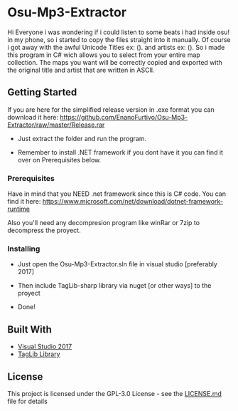 # Osu-Mp3-Extractor

Hi Everyone i was wondering if i could listen to some beats i had inside osu! in my phone, so i started to copy the files straight into it manually. Of course i got away with the awful Unicode Titles ex: (). and artists ex: (). So i made this program in C# wich allows you to select from your entire map collection. The maps you want will be correctly copied and exported with the original title and artist that are written in ASCII.

## Getting Started

If you are here for the simplified release version in .exe format you can download it here:
https://github.com/EnanoFurtivo/Osu-Mp3-Extractor/raw/master/Release.rar

- Just extract the folder and run the program.

- Remember to install .NET framework if you dont have it you can find it over on Prerequisites below.

### Prerequisites

Have in mind that you NEED .net framework since this is C# code. You can find it here:
https://www.microsoft.com/net/download/dotnet-framework-runtime

Also you'll need any decompresion program like winRar or 7zip to decompress the proyect.

### Installing

- Just open the Osu-Mp3-Extractor.sln file in visual studio [preferably 2017]

- Then include TagLib-sharp library via nuget [or other ways] to the proyect

- Done!

## Built With

* [Visual Studio 2017](https://visualstudio.microsoft.com/)
* [TagLib Library](https://taglib.org/)

## License

This project is licensed under the GPL-3.0 License - see the [LICENSE.md](LICENSE.md) file for details